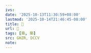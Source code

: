 ```yaml
---
ivs:
date: '2025-10-13T11:30:59+08:00'
lastmod: '2025-10-14T21:46:45-08:00'
title: 󰧶
url: 󰧶
tags: [築, 築]
src: GHZR, DCCV
note:
---
```

